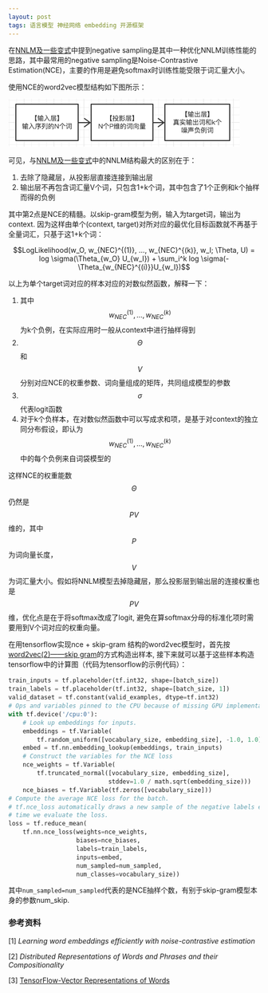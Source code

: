 ```yaml
---
layout: post
tags: 语言模型 神经网络 embedding 开源框架
---
```


在[NNLM及一些变式](https://nomadcube.github.io/2017/04/10/word2vec(1)-NNLM%E5%8F%8A%E4%B8%80%E4%BA%9B%E5%8F%98%E5%BC%8F/)中提到negative sampling是其中一种优化NNLM训练性能的思路，其中最常用的negative sampling是Noise-Contrastive Estimation(NCE)，主要的作用是避免softmax时训练性能受限于词汇量大小。

使用NCE的word2vec模型结构如下图所示：

![word2vec_nce](/public/word2vec_nce.png)

可见，与[NNLM及一些变式](https://nomadcube.github.io/2017/04/10/word2vec(1)-NNLM%E5%8F%8A%E4%B8%80%E4%BA%9B%E5%8F%98%E5%BC%8F/)中的NNLM结构最大的区别在于：

1. 去除了隐藏层，从投影层直接连接到输出层
2. 输出层不再包含词汇量V个词，只包含1+k个词，其中包含了1个正例和k个抽样而得的负例

其中第2点是NCE的精髓。以skip-gram模型为例，输入为target词，输出为context. 因为这样由单个(context, target)对所对应的最优化目标函数就不再基于全量词汇，只基于这1+k个词：

$$LogLikelihood(w_O, w_{NEC}^{(1)}, ..., w_{NEC}^{(k)}, w_I; \Theta, U) = log \sigma(\Theta_{w_O} U_{w_I}) + \sum_i^k log \sigma(-\Theta_{w_{NEC}^{(i)}}U_{w_I})$$

以上为单个target词对应的样本对应的对数似然函数，解释一下：

1. 其中$$w_{NEC}^{(1)}, ..., w_{NEC}^{(k)}$$为k个负例，在实际应用时一般从context中进行抽样得到
2. $$\Theta$$和$$V$$分别对应NCE的权重参数、词向量组成的矩阵，共同组成模型的参数
3. $$\sigma$$代表logit函数
4. 对于k个负样本，在对数似然函数中可以写成求和项，是基于对context的独立同分布假设，即认为$$w_{NEC}^{(1)}, ..., w_{NEC}^{(k)}$$中的每个负例来自词袋模型的

这样NCE的权重能数$$\Theta$$仍然是$$PV$$维的，其中$$P$$为词向量长度，$$V$$为词汇量大小。假如将NNLM模型去掉隐藏层，那么投影层到输出层的连接权重也是$$PV$$维，优化点是在于将softmax改成了logit, 避免在算softmax分母的标准化项时需要用到V个词对应的权重向量。

在用tensorflow实现nce + skip-gram 结构的word2vec模型时，首先按[word2vec(2)——skip gram](https://nomadcube.github.io/2017/04/10/word2vec(2)-skip-gram/)的方式构造出样本, 接下来就可以基于这些样本构造tensorflow中的计算图（代码为tensorflow的示例代码）：

```python
train_inputs = tf.placeholder(tf.int32, shape=[batch_size])
train_labels = tf.placeholder(tf.int32, shape=[batch_size, 1])
valid_dataset = tf.constant(valid_examples, dtype=tf.int32)
# Ops and variables pinned to the CPU because of missing GPU implementation
with tf.device('/cpu:0'):
    # Look up embeddings for inputs.
    embeddings = tf.Variable(
        tf.random_uniform([vocabulary_size, embedding_size], -1.0, 1.0))
    embed = tf.nn.embedding_lookup(embeddings, train_inputs)
    # Construct the variables for the NCE loss
    nce_weights = tf.Variable(
        tf.truncated_normal([vocabulary_size, embedding_size],
                            stddev=1.0 / math.sqrt(embedding_size)))
    nce_biases = tf.Variable(tf.zeros([vocabulary_size]))
# Compute the average NCE loss for the batch.
# tf.nce_loss automatically draws a new sample of the negative labels each
# time we evaluate the loss.
loss = tf.reduce_mean(
    tf.nn.nce_loss(weights=nce_weights,
                   biases=nce_biases,
                   labels=train_labels,
                   inputs=embed,
                   num_sampled=num_sampled,
                   num_classes=vocabulary_size))
```

其中```num_sampled=num_sampled```代表的是NCE抽样个数，有别于skip-gram模型本身的参数num_skip. 

### 参考资料
[1] *Learning word embeddings efficiently with noise-contrastive estimation*

[2] *Distributed Representations of Words and Phrases and their Compositionality*

[3] [TensorFlow-Vector Representations of Words](https://www.tensorflow.org/tutorials/word2vec) 

